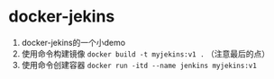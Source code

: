 # docker-jekins
1. docker-jekins的一个小demo
2. 使用命令构建镜像 `docker build -t myjekins:v1 .` （注意最后的点）
3. 使用命令创建容器 `docker run -itd --name jenkins myjekins:v1 `
